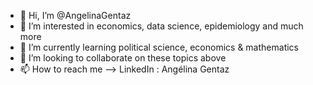 - 👋 Hi, I’m @AngelinaGentaz
- 👀 I’m interested in economics, data science, epidemiology and much more
- 🌱 I’m currently learning political science, economics & mathematics
- 💞️ I’m looking to collaborate on these topics above
- 📫 How to reach me --> LinkedIn : Angélina Gentaz

<!---
AngelinaGentaz/AngelinaGentaz is a ✨ special ✨ repository because its `README.md` (this file) appears on your GitHub profile.
You can click the Preview link to take a look at your changes.
--->
